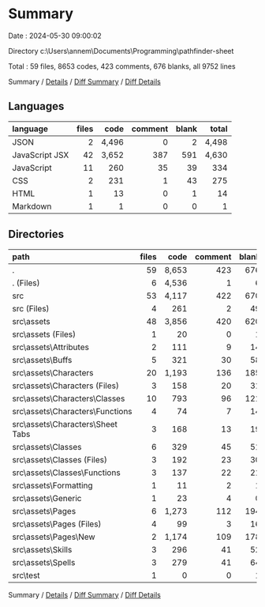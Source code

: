 # Summary

Date : 2024-05-30 09:00:02

Directory c:\\Users\\annem\\Documents\\Programming\\pathfinder-sheet

Total : 59 files,  8653 codes, 423 comments, 676 blanks, all 9752 lines

Summary / [Details](details.md) / [Diff Summary](diff.md) / [Diff Details](diff-details.md)

## Languages
| language | files | code | comment | blank | total |
| :--- | ---: | ---: | ---: | ---: | ---: |
| JSON | 2 | 4,496 | 0 | 2 | 4,498 |
| JavaScript JSX | 42 | 3,652 | 387 | 591 | 4,630 |
| JavaScript | 11 | 260 | 35 | 39 | 334 |
| CSS | 2 | 231 | 1 | 43 | 275 |
| HTML | 1 | 13 | 0 | 1 | 14 |
| Markdown | 1 | 1 | 0 | 0 | 1 |

## Directories
| path | files | code | comment | blank | total |
| :--- | ---: | ---: | ---: | ---: | ---: |
| . | 59 | 8,653 | 423 | 676 | 9,752 |
| . (Files) | 6 | 4,536 | 1 | 6 | 4,543 |
| src | 53 | 4,117 | 422 | 670 | 5,209 |
| src (Files) | 4 | 261 | 2 | 49 | 312 |
| src\\assets | 48 | 3,856 | 420 | 620 | 4,896 |
| src\\assets (Files) | 1 | 20 | 0 | 1 | 21 |
| src\\assets\\Attributes | 2 | 111 | 9 | 14 | 134 |
| src\\assets\\Buffs | 5 | 321 | 30 | 58 | 409 |
| src\\assets\\Characters | 20 | 1,193 | 136 | 185 | 1,514 |
| src\\assets\\Characters (Files) | 3 | 158 | 20 | 31 | 209 |
| src\\assets\\Characters\\Classes | 10 | 793 | 96 | 121 | 1,010 |
| src\\assets\\Characters\\Functions | 4 | 74 | 7 | 14 | 95 |
| src\\assets\\Characters\\Sheet Tabs | 3 | 168 | 13 | 19 | 200 |
| src\\assets\\Classes | 6 | 329 | 45 | 51 | 425 |
| src\\assets\\Classes (Files) | 3 | 192 | 23 | 30 | 245 |
| src\\assets\\Classes\\Functions | 3 | 137 | 22 | 21 | 180 |
| src\\assets\\Formatting | 1 | 11 | 2 | 1 | 14 |
| src\\assets\\Generic | 1 | 23 | 4 | 0 | 27 |
| src\\assets\\Pages | 6 | 1,273 | 112 | 194 | 1,579 |
| src\\assets\\Pages (Files) | 4 | 99 | 3 | 16 | 118 |
| src\\assets\\Pages\\New | 2 | 1,174 | 109 | 178 | 1,461 |
| src\\assets\\Skills | 3 | 296 | 41 | 52 | 389 |
| src\\assets\\Spells | 3 | 279 | 41 | 64 | 384 |
| src\\test | 1 | 0 | 0 | 1 | 1 |

Summary / [Details](details.md) / [Diff Summary](diff.md) / [Diff Details](diff-details.md)